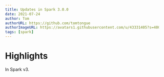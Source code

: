 ```yaml
---
title: Updates in Spark 3.0.0
date: 2021-07-24
author: Tom
authorURL: https://github.com/tomtongue
authorImageURL: https://avatars1.githubusercontent.com/u/43331405?s=400&v=4
tags: [spark]
---
```


# Highlights
In Spark v3.

<!--truncate-->